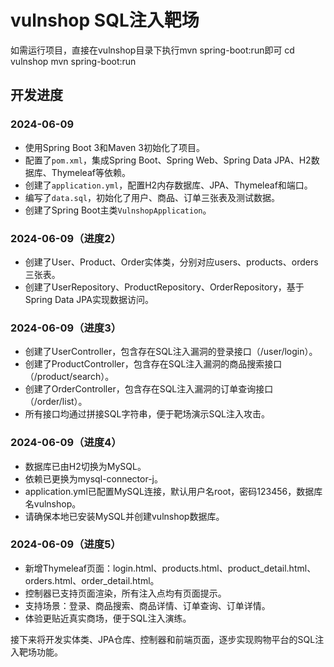 # vulnshop SQL注入靶场
如需运行项目，直接在vulnshop目录下执行mvn spring-boot:run即可
cd vulnshop
mvn spring-boot:run
## 开发进度

### 2024-06-09
- 使用Spring Boot 3和Maven 3初始化了项目。
- 配置了`pom.xml`，集成Spring Boot、Spring Web、Spring Data JPA、H2数据库、Thymeleaf等依赖。
- 创建了`application.yml`，配置H2内存数据库、JPA、Thymeleaf和端口。
- 编写了`data.sql`，初始化了用户、商品、订单三张表及测试数据。
- 创建了Spring Boot主类`VulnshopApplication`。

### 2024-06-09（进度2）
- 创建了User、Product、Order实体类，分别对应users、products、orders三张表。
- 创建了UserRepository、ProductRepository、OrderRepository，基于Spring Data JPA实现数据访问。

### 2024-06-09（进度3）
- 创建了UserController，包含存在SQL注入漏洞的登录接口（/user/login）。
- 创建了ProductController，包含存在SQL注入漏洞的商品搜索接口（/product/search）。
- 创建了OrderController，包含存在SQL注入漏洞的订单查询接口（/order/list）。
- 所有接口均通过拼接SQL字符串，便于靶场演示SQL注入攻击。

### 2024-06-09（进度4）
- 数据库已由H2切换为MySQL。
- 依赖已更换为mysql-connector-j。
- application.yml已配置MySQL连接，默认用户名root，密码123456，数据库名vulnshop。
- 请确保本地已安装MySQL并创建vulnshop数据库。

### 2024-06-09（进度5）
- 新增Thymeleaf页面：login.html、products.html、product_detail.html、orders.html、order_detail.html。
- 控制器已支持页面渲染，所有注入点均有页面提示。
- 支持场景：登录、商品搜索、商品详情、订单查询、订单详情。
- 体验更贴近真实商场，便于SQL注入演练。

接下来将开发实体类、JPA仓库、控制器和前端页面，逐步实现购物平台的SQL注入靶场功能。 